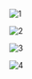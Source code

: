 
![1](https://user-images.githubusercontent.com/96732484/158664102-b1597b98-ad4b-4b1d-b496-a4e18d4eeb3d.png)  

![2](https://user-images.githubusercontent.com/96732484/158664121-f40b96c9-f6fd-4380-8a36-d72086fd2610.png)

![3](https://user-images.githubusercontent.com/96732484/158664138-8166af9c-589e-42ee-bf03-4de4508e0b96.png)     

![4](https://user-images.githubusercontent.com/96732484/158664154-09eee67c-18f8-4f2b-bce0-dc8122d81c07.png)
